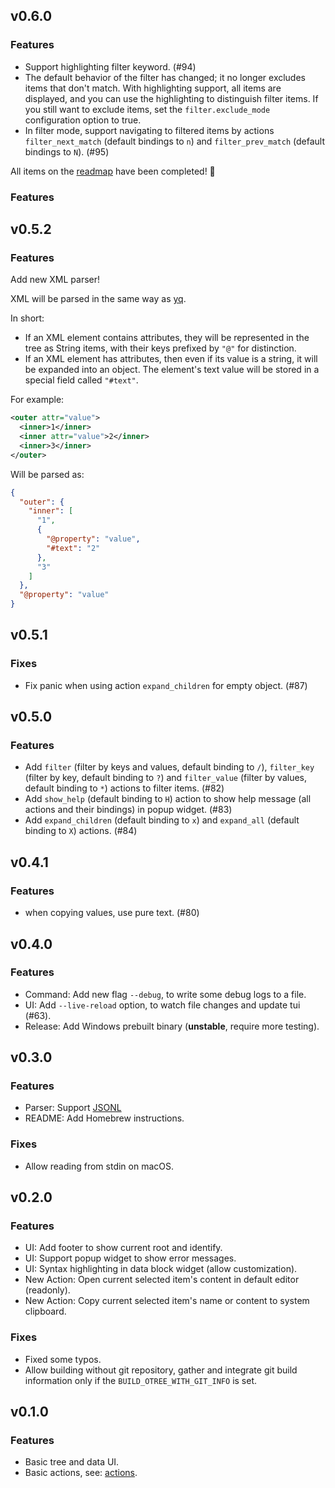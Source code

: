 ## v0.6.0

### Features

- Support highlighting filter keyword. (#94)
- The default behavior of the filter has changed; it no longer excludes items that don't match. With highlighting support, all items are displayed, and you can use the highlighting to distinguish filter items. If you still want to exclude items, set the `filter.exclude_mode` configuration option to true.
- In filter mode, support navigating to filtered items by actions `filter_next_match` (default bindings to `n`) and `filter_prev_match` (default bindings to `N`). (#95)

All items on the [readmap](https://github.com/fioncat/otree/tree/main?tab=readme-ov-file#roadmap) have been completed! 👏

### Features

## v0.5.2

### Features

Add new XML parser!

XML will be parsed in the same way as [yq](https://github.com/mikefarah/yq).

In short:

- If an XML element contains attributes, they will be represented in the tree as String items, with their keys prefixed by `"@"` for distinction.
- If an XML element has attributes, then even if its value is a string, it will be expanded into an object. The element's text value will be stored in a special field called `"#text"`.

For example:

```xml
<outer attr="value">
  <inner>1</inner>
  <inner attr="value">2</inner>
  <inner>3</inner>
</outer>
```

Will be parsed as:

```json
{
  "outer": {
    "inner": [
      "1",
      {
        "@property": "value",
        "#text": "2"
      },
      "3"
    ]
  },
  "@property": "value"
}
```

## v0.5.1

### Fixes

- Fix panic when using action `expand_children` for empty object. (#87)

## v0.5.0

### Features

- Add `filter` (filter by keys and values, default binding to `/`), `filter_key` (filter by key, default binding to `?`) and `filter_value` (filter by values, default binding to `*`) actions to filter items. (#82)
- Add `show_help` (default binding to `H`) action to show help message (all actions and their bindings) in popup widget. (#83)
- Add `expand_children` (default binding to `x`) and `expand_all` (default binding to `X`) actions. (#84)

## v0.4.1

### Features

- when copying values, use pure text. (#80)

## v0.4.0

### Features

- Command: Add new flag `--debug`, to write some debug logs to a file.
- UI: Add `--live-reload` option, to watch file changes and update tui (#63).
- Release: Add Windows prebuilt binary (**unstable**, require more testing).

## v0.3.0

### Features

- Parser: Support [JSONL](https://jsonlines.org/)
- README: Add Homebrew instructions.

### Fixes

- Allow reading from stdin on macOS.

## v0.2.0

### Features

- UI: Add footer to show current root and identify.
- UI: Support popup widget to show error messages.
- UI: Syntax highlighting in data block widget (allow customization).
- New Action: Open current selected item's content in default editor (readonly).
- New Action: Copy current selected item's name or content to system clipboard.

### Fixes

- Fixed some typos.
- Allow building without git repository, gather and integrate git build information only if the `BUILD_OTREE_WITH_GIT_INFO` is set.

## v0.1.0

### Features

- Basic tree and data UI.
- Basic actions, see: [actions](./actions.md).
